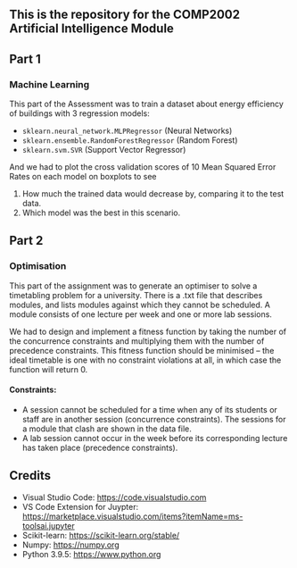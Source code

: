 ## This is the repository for the COMP2002 Artificial Intelligence Module

## Part 1

### Machine Learning

This part of the Assessment was to train a dataset about energy efficiency of buildings with 3 regression models:

* `sklearn.neural_network.MLPRegressor` (Neural Networks)
* `sklearn.ensemble.RandomForestRegressor` (Random Forest)
* `sklearn.svm.SVR` (Support Vector Regressor)

And we had to plot the cross validation scores of 10 Mean Squared Error Rates on each model on boxplots to see 

1. How much the trained data would decrease by, comparing it to the test data. 
2. Which model was the best in this scenario.

## Part 2

### Optimisation

This part of the assignment was to generate an optimiser to solve a timetabling problem for a university. There is a .txt file that describes modules, and lists modules against which they cannot be scheduled. A module consists of one lecture per week and one or more lab sessions. 

We had to design and implement a fitness function by taking the number of the concurrence constraints and multiplying them with the number of precedence constraints. This fitness function should be minimised – the ideal timetable is one with no constraint violations at all, in which case the function will return 0. 

#### Constraints:

*	A session cannot be scheduled for a time when any of its students or staff are in another session (concurrence constraints). The sessions for a module that clash are shown in the data file.
*	A lab session cannot occur in the week before its corresponding lecture has taken place (precedence constraints).

## Credits

* Visual Studio Code: https://code.visualstudio.com
* VS Code Extension for Juypter: https://marketplace.visualstudio.com/items?itemName=ms-toolsai.jupyter
* Scikit-learn: https://scikit-learn.org/stable/
* Numpy: https://numpy.org
* Python 3.9.5: https://www.python.org
